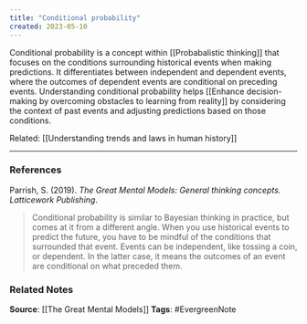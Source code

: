 ```yaml
---
title: "Conditional probability"
created: 2023-05-10
---
```


Conditional probability is a concept within [[Probabalistic thinking]] that focuses on the conditions surrounding historical events when making predictions. It differentiates between independent and dependent events, where the outcomes of dependent events are conditional on preceding events. Understanding conditional probability helps [[Enhance decision-making by overcoming obstacles to learning from reality]] by considering the context of past events and adjusting predictions based on those conditions.

Related: [[Understanding trends and laws in human history]]

---
### References

Parrish, S. (2019). _The Great Mental Models: General thinking concepts. Latticework Publishing_.

> Conditional probability is similar to Bayesian thinking in practice, but comes at it from a different angle. When you use historical events to predict the future, you have to be mindful of the conditions that surrounded that event. Events can be independent, like tossing a coin, or dependent. In the latter case, it means the outcomes of an event are conditional on what preceded them.

### Related Notes
**Source**: [[The Great Mental Models]]
**Tags**: #EvergreenNote